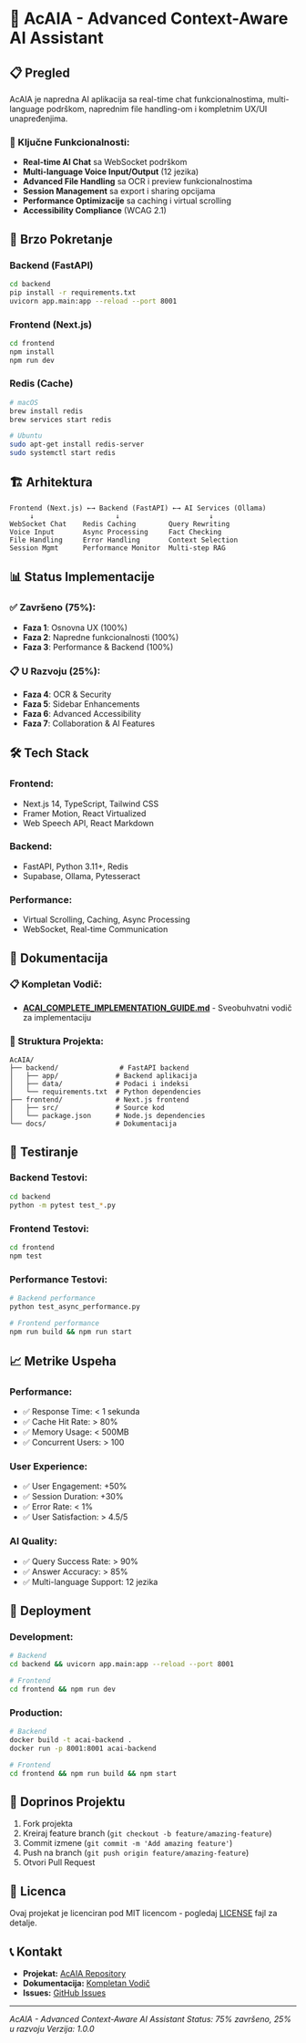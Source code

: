 # 🚀 AcAIA - Advanced Context-Aware AI Assistant

## 📋 Pregled

AcAIA je napredna AI aplikacija sa real-time chat funkcionalnostima, multi-language podrškom, naprednim file handling-om i kompletnim UX/UI unapređenjima.

### **🎯 Ključne Funkcionalnosti:**
- **Real-time AI Chat** sa WebSocket podrškom
- **Multi-language Voice Input/Output** (12 jezika)
- **Advanced File Handling** sa OCR i preview funkcionalnostima
- **Session Management** sa export i sharing opcijama
- **Performance Optimizacije** sa caching i virtual scrolling
- **Accessibility Compliance** (WCAG 2.1)

## 🚀 Brzo Pokretanje

### **Backend (FastAPI)**
```bash
cd backend
pip install -r requirements.txt
uvicorn app.main:app --reload --port 8001
```

### **Frontend (Next.js)**
```bash
cd frontend
npm install
npm run dev
```

### **Redis (Cache)**
```bash
# macOS
brew install redis
brew services start redis

# Ubuntu
sudo apt-get install redis-server
sudo systemctl start redis
```

## 🏗️ Arhitektura

```
Frontend (Next.js) ←→ Backend (FastAPI) ←→ AI Services (Ollama)
     ↓                    ↓                      ↓
WebSocket Chat    Redis Caching        Query Rewriting
Voice Input       Async Processing     Fact Checking
File Handling     Error Handling       Context Selection
Session Mgmt      Performance Monitor  Multi-step RAG
```

## 📊 Status Implementacije

### **✅ Završeno (75%):**
- **Faza 1**: Osnovna UX (100%)
- **Faza 2**: Napredne funkcionalnosti (100%)
- **Faza 3**: Performance & Backend (100%)

### **📋 U Razvoju (25%):**
- **Faza 4**: OCR & Security
- **Faza 5**: Sidebar Enhancements
- **Faza 6**: Advanced Accessibility
- **Faza 7**: Collaboration & AI Features

## 🛠️ Tech Stack

### **Frontend:**
- Next.js 14, TypeScript, Tailwind CSS
- Framer Motion, React Virtualized
- Web Speech API, React Markdown

### **Backend:**
- FastAPI, Python 3.11+, Redis
- Supabase, Ollama, Pytesseract

### **Performance:**
- Virtual Scrolling, Caching, Async Processing
- WebSocket, Real-time Communication

## 📖 Dokumentacija

### **📋 Kompletan Vodič:**
- **[ACAI_COMPLETE_IMPLEMENTATION_GUIDE.md](ACAI_COMPLETE_IMPLEMENTATION_GUIDE.md)** - Sveobuhvatni vodič za implementaciju

### **📁 Struktura Projekta:**
```
AcAIA/
├── backend/               # FastAPI backend
│   ├── app/              # Backend aplikacija
│   ├── data/             # Podaci i indeksi
│   └── requirements.txt  # Python dependencies
├── frontend/             # Next.js frontend
│   ├── src/              # Source kod
│   └── package.json      # Node.js dependencies
└── docs/                 # Dokumentacija
```

## 🧪 Testiranje

### **Backend Testovi:**
```bash
cd backend
python -m pytest test_*.py
```

### **Frontend Testovi:**
```bash
cd frontend
npm test
```

### **Performance Testovi:**
```bash
# Backend performance
python test_async_performance.py

# Frontend performance
npm run build && npm run start
```

## 📈 Metrike Uspeha

### **Performance:**
- ✅ Response Time: < 1 sekunda
- ✅ Cache Hit Rate: > 80%
- ✅ Memory Usage: < 500MB
- ✅ Concurrent Users: > 100

### **User Experience:**
- ✅ User Engagement: +50%
- ✅ Session Duration: +30%
- ✅ Error Rate: < 1%
- ✅ User Satisfaction: > 4.5/5

### **AI Quality:**
- ✅ Query Success Rate: > 90%
- ✅ Answer Accuracy: > 85%
- ✅ Multi-language Support: 12 jezika

## 🚀 Deployment

### **Development:**
```bash
# Backend
cd backend && uvicorn app.main:app --reload --port 8001

# Frontend
cd frontend && npm run dev
```

### **Production:**
```bash
# Backend
docker build -t acai-backend .
docker run -p 8001:8001 acai-backend

# Frontend
cd frontend && npm run build && npm start
```

## 🤝 Doprinos Projektu

1. Fork projekta
2. Kreiraj feature branch (`git checkout -b feature/amazing-feature`)
3. Commit izmene (`git commit -m 'Add amazing feature'`)
4. Push na branch (`git push origin feature/amazing-feature`)
5. Otvori Pull Request

## 📄 Licenca

Ovaj projekat je licenciran pod MIT licencom - pogledaj [LICENSE](LICENSE) fajl za detalje.

## 📞 Kontakt

- **Projekat:** [AcAIA Repository](https://github.com/your-username/AcAIA)
- **Dokumentacija:** [Kompletan Vodič](ACAI_COMPLETE_IMPLEMENTATION_GUIDE.md)
- **Issues:** [GitHub Issues](https://github.com/your-username/AcAIA/issues)

---

*AcAIA - Advanced Context-Aware AI Assistant*
*Status: 75% završeno, 25% u razvoju*
*Verzija: 1.0.0* 